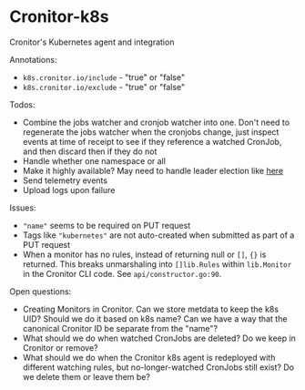 # Cronitor-k8s
Cronitor's Kubernetes agent and integration


Annotations: 
* `k8s.cronitor.io/include` - "true" or "false"
* `k8s.cronitor.io/exclude` - "true" or "false"

Todos:
* Combine the jobs watcher and cronjob watcher into one. Don't need to regenerate the jobs watcher
when the cronjobs change, just inspect events at time of receipt to see if they reference a watched
CronJob, and then discard then if they do not
* Handle whether one namespace or all
* Make it highly available? May need to handle leader election like [here][1]
* Send telemetry events
* Upload logs upon failure

Issues:
* `"name"` seems to be required on PUT request
* Tags like `"kubernetes"` are not auto-created when submitted as part of a PUT request
* When a monitor has no rules, instead of returning null or `[]`, `{}` is returned. This breaks unmarshaling
into `[]lib.Rules` within `lib.Monitor` in the Cronitor CLI code. See `api/constructor.go:90`.

Open questions:
* Creating Monitors in Cronitor. Can we store metdata to keep the k8s UID? Should we do it based on k8s name? 
Can we have a way that the canonical Cronitor ID be separate from the "name"?
* What should we do when watched CronJobs are deleted? Do we keep in Cronitor or remove?
* What should we do when the Cronitor k8s agent is redeployed with different watching rules, but 
no-longer-watched CronJobs still exist? Do we delete them or leave them be?

[1]: https://github.com/opsgenie/kubernetes-event-exporter/blob/master/main.go